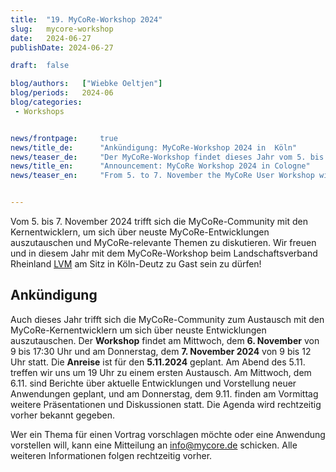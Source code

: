 ```yaml
---
title:  "19. MyCoRe-Workshop 2024"
slug: 	mycore-workshop
date:   2024-06-27
publishDate: 2024-06-27

draft: 	false

blog/authors: 	["Wiebke Oeltjen"]
blog/periods: 	2024-06
blog/categories:
 - Workshops


news/frontpage: 	true
news/title_de: 		"Ankündigung: MyCoRe-Workshop 2024 in  Köln"
news/teaser_de: 	"Der MyCoRe-Workshop findet dieses Jahr vom 5. bis 7.11. beim LVM in Köln-Deutz statt."
news/title_en: 		"Announcement: MyCoRe Workshop 2024 in Cologne"
news/teaser_en:	 	"From 5. to 7. November the MyCoRe User Workshop will take place at the LVM in Cologne."


---
```

<p>
  Vom 5. bis 7. November 2024 trifft sich die MyCoRe-Community mit den Kernentwicklern, um sich über neuste MyCoRe-Entwicklungen auszutauschen und MyCoRe-relevante Themen zu diskutieren. Wir freuen und in diesem Jahr mit dem MyCoRe-Workshop beim Landschaftsverband Rheinland <a href="https://wege-zum.lvr.de/LVR-Einrichtungen/LVR-InfoKom-Horion-Haus.html" title=LVM>LVM</a> am Sitz in Köln-Deutz zu Gast sein zu dürfen!
</p>

<!--more--> 
<div>
  <h2>Ankündigung</h2>
  <p>
   Auch dieses Jahr trifft sich die MyCoRe-Community zum Austausch mit den MyCoRe-Kernentwicklern um sich über neuste Entwicklungen auszutauschen.
Der <strong>Workshop</strong> findet am Mittwoch, dem <strong>6. November</strong> von 9 bis 17:30 Uhr und am Donnerstag, dem <strong>7. November 2024</strong> von 9 bis 12 Uhr statt. Die <strong>Anreise</strong> ist für den <strong>5.11.2024</strong> geplant. Am Abend des 5.11. treffen wir uns um 19 Uhr zu einem ersten Austausch. Am Mittwoch, dem 6.11. sind Berichte über aktuelle Entwicklungen und Vorstellung neuer Anwendungen geplant, und am Donnerstag, dem 9.11. finden am Vormittag weitere Präsentationen und Diskussionen statt. Die Agenda wird rechtzeitig vorher bekannt gegeben.

Wer ein Thema für einen Vortrag vorschlagen möchte oder eine Anwendung vorstellen will, kann eine Mitteilung an <info@mycore.de> schicken.
Alle weiteren Informationen folgen rechtzeitig vorher. 
  </p>
</div>
<div>  
<!--  <h2>Anmeldung</h2>
  <p>
   Zur Anmeldung bitte eine E-Mail an <strong>info@mycore.de</strong> schicken und Kenntnisstand und Interessen bezüglich MyCoRe/MIR/UBO nennen. <br> 
   Die Plätze sind begrenzt.</p>
 -->
</div>
